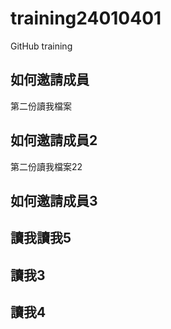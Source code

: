 # training24010401
GitHub training

## 如何邀請成員

第二份讀我檔案

## 如何邀請成員2

第二份讀我檔案22

## 如何邀請成員3
## 讀我讀我5

## 讀我3
## 讀我4
